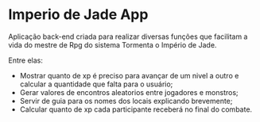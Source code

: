 # Imperio de Jade App 
Aplicação back-end criada para realizar diversas funções que facilitam a vida do mestre de Rpg do sistema Tormenta o Império de Jade.

Entre elas: 
- Mostrar quanto de xp é preciso para avançar de um nivel a outro e calcular a quantidade que falta para o usuário;
- Gerar valores de encontros aleatorios entre jogadores e monstros;
- Servir de guia para os nomes dos locais explicando brevemente;
- Calcular quanto de xp cada participante receberá no final do combate.
